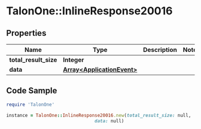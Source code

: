 # TalonOne::InlineResponse20016

## Properties

Name | Type | Description | Notes
------------ | ------------- | ------------- | -------------
**total_result_size** | **Integer** |  | 
**data** | [**Array&lt;ApplicationEvent&gt;**](ApplicationEvent.md) |  | 

## Code Sample

```ruby
require 'TalonOne'

instance = TalonOne::InlineResponse20016.new(total_result_size: null,
                                 data: null)
```


